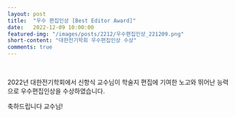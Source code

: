```yaml
---
layout: post
title:  "우수 편집인상 [Best Editor Award]" 
date:   2022-12-09 10:00:00
featured-img: "/images/posts/2212/우수편집인상_221209.png"
short-content: "대한전기학회 우수편집인상 수상" 
comments: true
---
```


<br> 


2022년 대한전기학회에서 신항식 교수님이 학술지 편집에 기여한 노고와 뛰어난 능력으로 우수편집인상을 수상하였습니다.

축하드립니다 교수님!

<span class="image featured" style="max-width: 50%; max-height: 50%"><img src="/images/posts/2212/우수편집인상_221209.png" alt="" style="wdith:50% ,height:50%"></span>